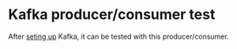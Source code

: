 # Kafka producer/consumer test

After [seting up](https://gitlab.com/agilhernan/tfm/blob/master/doc/running_kafka.md) Kafka, it can be tested with this producer/consumer.

